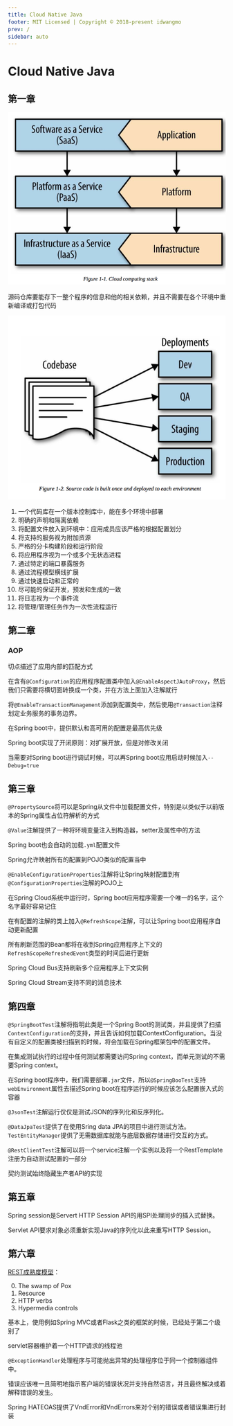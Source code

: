 ```yaml
---
title: Cloud Native Java
footer: MIT Licensed | Copyright © 2018-present idwangmo
prev: /
sidebar: auto
---
```


# Cloud Native Java

## 第一章

![Cloud computing stack](./imgs/cloud_native_java/cloud_computing_stack.png)

源码仓库要能存下一整个程序的信息和他的相关依赖，并且不需要在各个环境中重新编译或打包代码

![Codebase](./imgs/cloud_native_java/codebase.png)

1. 一个代码库在一个版本控制库中，能在多个环境中部署
2. 明确的声明和隔离依赖
3. 将配置文件放入到环境中：应用成员应该严格的根据配置划分
4. 将支持的服务视为附加资源
5. 严格的分卡构建阶段和运行阶段
6. 将应用程序视为一个或多个无状态进程
7. 通过特定的端口暴露服务
8. 通过流程模型横线扩展
9. 通过快速启动和正常的
10. 尽可能的保证开发，预发和生成的一致
11. 将日志视为一个事件流
12. 将管理/管理任务作为一次性流程运行

## 第二章

### AOP

切点描述了应用内部的匹配方式

在含有`@Configuration`的应用程序配置类中加入`@EnableAspectJAutoProxy`，然后我们只需要将横切面转换成一个类，并在方法上面加入注解就行

将`@EnableTransactionManagement`添加到配置类中，然后使用`@Transaction`注释划定业务服务的事务边界。

在Spring boot中，提供默认和高可用的配置是最高优先级

Spring boot实现了开闭原则：对扩展开放，但是对修改关闭

当需要对Spring boot进行调试时候，可以再Spring boot应用启动时候加入`--Debug=true`

## 第三章

`@PropertySource`将可以是Spring从文件中加载配置文件，特别是以类似于以前版本的Spring属性占位符解析的方式

`@Value`注解提供了一种将环境变量注入到构造器，setter及属性中的方法

Spring boot也会自动的加载`.yml`配置文件

Spring允许映射所有的配置到POJO类似的配置当中

`@EnableConfigurationProperties`注解将让Spring映射配置到有`@ConfigurationProperties`注解的POJO上

在Spring Cloud系统中运行时，Spring boot应用程序需要一个唯一的名字，这个名字最好容易记住

在有配置的注解的类上加入`@RefreshScope`注解，可以让Spring boot应用程序自动更新配置

所有刷新范围的Bean都将在收到Spring应用程序上下文的`RefreshScopeRefreshedEvent`类型的时间后进行更新

Spring Cloud Bus支持刷新多个应用程序上下文实例

Spring Cloud Stream支持不同的消息技术

## 第四章

`@SpringBootTest`注解将指明此类是一个Spring Boot的测试类，并且提供了扫描`ContextConfiguration`的支持，并且告诉如何加载ContextConfiguration。当没有自定义的配置类被扫描到的时候，将会加载在Spring框架包中的配置文件。

在集成测试执行的过程中任何测试都需要访问Spring context，而单元测试的不需要Spring context。

在Spring boot程序中，我们需要部署`.jar`文件，所以`@SpringBooTest`支持`webEnvironment`属性去描述Spring boot在程序运行的时候应该怎么配置嵌入式的容器

`@JsonTest`注解运行仅仅是测试JSON的序列化和反序列化。

`@DataJpaTest`提供了在使用Sring data JPA的项目中进行测试方法。`TestEntityManager`提供了无需数据库就能与底层数据存储进行交互的方式。

`@RestClientTest`注解可以将一个service注解一个实例以及将一个RestTemplate注册为自动测试配置的一部分

契约测试始终隐藏生产者API的实现

## 第五章

Spring session是Servert HTTP Session API的用SPI处理同步的插入式替换。

Servlet API要求对象必须重新实现Java的序列化以此来重写HTTP Session。

## 第六章

[REST成熟度模型](https://martinfowler.com/articles/richardsonMaturityModel.html)：

0. The swamp of Pox
1. Resource
2. HTTP verbs
3. Hypermedia controls

基本上，使用例如Spring MVC或者Flask之类的框架的时候，已经处于第二个级别了

servlet容器维护着一个HTTP请求的线程池

`@ExceptionHandler`处理程序与可能抛出异常的处理程序位于同一个控制器组件中。

错误应该唯一且简明地指示客户端的错误状况并支持自然语言，并且最终解决或着解释错误的发生。

Spring HATEOAS提供了VndError和VndErrors来对个别的错误或者错误集进行封装



